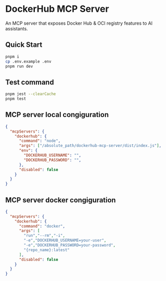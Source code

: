 # DockerHub MCP Server

An MCP server that exposes Docker Hub & OCI registry features to AI assistants.

## Quick Start

```bash
pnpm i
cp .env.example .env
pnpm run dev

```

## Test command

```bash
pnpm jest --clearCache
pnpm test

```

## MCP server local congiguration
```json
{
  "mcpServers": {
    "dockerhub": {
      "command": "node",
      "args": ["/absolute_path/dockerhub-mcp-server/dist/index.js"],
      "env": {
        "DOCKERHUB_USERNAME": "",
        "DOCKERHUB_PASSWORD": "",
      },
      "disabled": false
    }
  }
}
```

## MCP server docker congiguration
```json
{
  "mcpServers": {
    "dockerhub": {
      "command": "docker",
      "args": [
        "run","--rm","-i",
        "-e","DOCKERHUB_USERNAME=your-user",
        "-e","DOCKERHUB_PASSWORD=your-password",
        "{repo_name}:latest"
      ],
      "disabled": false
    }
  }
}
```


 